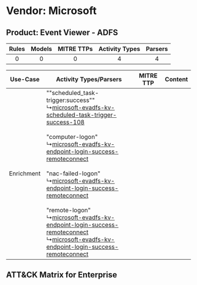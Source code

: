 Vendor: Microsoft
=================
Product: Event Viewer - ADFS
----------------------------
| Rules | Models | MITRE TTPs | Activity Types | Parsers |
|:-----:|:------:|:----------:|:--------------:|:-------:|
|   0   |   0    |     0      |       4        |    4    |

|  Use-Case  | Activity Types/Parsers    | MITRE TTP | Content    |
|:----------:| ---- | --------- | ---- |
| Enrichment |  ""scheduled_task-trigger:success""<br> ↳[microsoft-evadfs-kv-scheduled-task-trigger-success-108](Ps/pC_microsoftevadfskvscheduledtasktriggersuccess108.md)<br><br> "computer-logon"<br> ↳[microsoft-evadfs-kv-endpoint-login-success-remoteconnect](Ps/pC_microsoftevadfskvendpointloginsuccessremoteconnect.md)<br><br> "nac-failed-logon"<br> ↳[microsoft-evadfs-kv-endpoint-login-success-remoteconnect](Ps/pC_microsoftevadfskvendpointloginsuccessremoteconnect.md)<br><br> "remote-logon"<br> ↳[microsoft-evadfs-kv-endpoint-login-success-remoteconnect](Ps/pC_microsoftevadfskvendpointloginsuccessremoteconnect.md)<br> ↳[microsoft-evadfs-kv-endpoint-login-success-remoteconnect](Ps/pC_microsoftevadfskvendpointloginsuccessremoteconnect.md)<br> |    | [](RM/r_m_microsoft_event_viewer_-_adfs_Enrichment.md) |

ATT&CK Matrix for Enterprise
----------------------------
